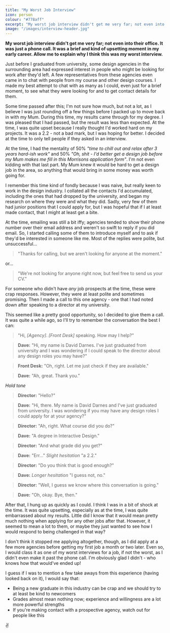 ```yaml
---
title: "My Worst Job Interview"
icon: person
colour: "#778aff"
excerpt: "My worst job interview didn't get me very far; not even into their office. It was just a phone call. It was a brief and kind of upsetting moment in my early career. Allow me to explain why I think this was my worst interview."
image: "/images/interview-header.jpg"
---
```


**My worst job interview didn't get me very far; not even into their office. It was just a phone call. It was a brief and kind of upsetting moment in my early career. Allow me to explain why I think this was my worst interview.**

Just before I graduated from university, some design agencies in the surrounding area had expressed interest in people who might be looking for work after they'd left. A few representatives from these agencies even came in to chat with people from my course and other design courses. I made my best attempt to chat with as many as I could, even just for a brief moment, to see what they were looking for and to get contact details for them.

Some time passed after this; I'm not sure how much, but not a lot, as I believe I was just rounding off a few things before I packed up to move back in with my Mum. During this time, my results came through for my degree. I was pleased that I had passed, but the result was less than expected. At the time, I was quite upset because I really thought I'd worked hard on my projects. It was a 2.2 - not a bad mark, but I was hoping for better. I decided at the time to only tell people if they asked in an interview.

At the time, I had the mentality of 50% _"time to chill out and relax after 3 years hard-ish work"_ and 50% _"Oh, shit - I'd better get a design job before my Mum makes me fill in this Morrisons application form"_. I'm not even kidding with that last part. My Mum knew it would be hard to get a design job in the area, so anything that would bring in some money was worth going for.

I remember this time kind of fondly because I was naive, but really keen to work in the design industry. I collated all the contacts I'd accumulated, including the ones that had dropped by the university, and began my research on where they were and what they did. Sadly, very few of them had junior positions that I could apply for, but I was hopeful that if I at least made contact, that I might at least get a bite.

At the time, emailing was still a bit iffy; agencies tended to show their phone number over their email address and weren't so swift to reply if you did email. So, I started calling some of them to introduce myself and to ask if they'd be interested in someone like me. Most of the replies were polite, but unsuccessful…

> "Thanks for calling, but we aren't looking for anyone at the moment."

or…

> "We're not looking for anyone right now, but feel free to send us your CV."

For someone who didn't have _any_ job prospects at the time, these were crap responses. However, they were at least polite and sometimes promising. Then I made a call to this one agency - one that I had noted down after speaking to a director at my university.

This seemed like a pretty good opportunity, so I decided to give them a call. It was quite a while ago, so I'll try to remember the conversation the best I can:

> "Hi, _[Agency]_. _[Front Desk]_ speaking. How may I help?"

> **Dave:** "Hi, my name is David Darnes. I've just graduated from university and I was wondering if I could speak to the director about any design roles you may have?"

> **Front Desk:** "Oh, right. Let me just check if they are available."

> **Dave:** "Ah, great. Thank you."

_*Hold tone*_

> **Director:** "Hello?"

> **Dave:** "Hi, there. My name is David Darnes and I've just graduated from university. I was wondering if you may have any design roles I could apply for at your agency?"

> **Director:** "Ah, right. What course did you do?"

> **Dave:** "A degree in Interactive Design."

> **Director:** "And what grade did you get?"

> **Dave:** "Err..." _*Slight hesitation*_ "a 2.2."

> **Director:** "Do you think that is good enough?"

> **Dave:** _*Longer hesitation*_ "I guess not, no."

> **Director:** "Well, I guess we know where this conversation is going."

> **Dave:** "Oh, okay. Bye, then."

After that, I hung up as quickly as I could. I think I was in a bit of shock at the time. It was quite upsetting, especially as at the time, I was quite embarrassed about my results. Little did I know that it would mean pretty much nothing when applying for any other jobs after that. However, it seemed to mean a lot to them, or maybe they just wanted to see how I would respond to being challenged in that way?

I don't think it stopped me applying altogether, though, as I did apply at a few more agencies before getting my first job a month or two later. Even so, I would class it as one of my worst interviews for a job, if not the worst, as I didn't even make it past the phone call. I'm obviously glad I didn't - who knows how that would've ended up!

I guess if I was to mention a few take aways from this experience (having looked back on it), I would say that:

- Being a new graduate in this industry can be crap and we should try to at least be kind to newcomers
- Grades almost mean nothing now; experience and willingness are a lot more powerful strengths
- If you're making contact with a prospective agency, watch out for people like this

✌️
